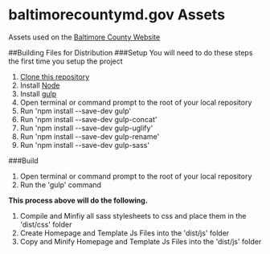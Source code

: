 # baltimorecountymd.gov Assets
Assets used on the [Baltimore County Website](https://www.baltimorecountymd.gov/index.html)

##Building Files for Distribution
###Setup
You will need to do these steps the first time you setup the project

1. [Clone this repository](https://help.github.com/articles/working-with-repositories/)
2. Install [Node](https://nodejs.org/download/)
3. Install [gulp](https://github.com/gulpjs/gulp/blob/master/docs/getting-started.md)
4. Open terminal or command prompt to the root of your local repository
5. Run 'npm install --save-dev gulp'
6. Run 'npm install --save-dev gulp-concat'
7. Run 'npm install --save-dev gulp-uglify'
8. Run 'npm install --save-dev gulp-rename'
9. Run 'npm install --save-dev gulp-sass'

###Build
1. Open terminal or command prompt to the root of your local repository
2. Run the 'gulp' command

**This process above will do the following.**
1. Compile and Minfiy all sass stylesheets to css and place them in the 'dist/css' folder
2. Create Homepage and Template Js Files into the 'dist/js' folder
3. Copy and Minify Homepage and Template Js Files into the 'dist/js' folder